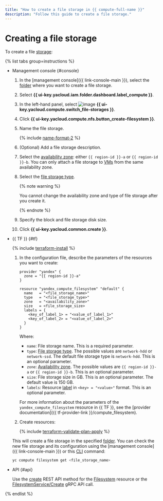 ```yaml
---
title: "How to create a file storage in {{ compute-full-name }}"
description: "Follow this guide to create a file storage."
---
```


# Creating a file storage


To create a file [storage](../../concepts/filesystem.md):

{% list tabs group=instructions %}

- Management console {#console}

   1. In the [management console]({{ link-console-main }}), select the [folder](../../../resource-manager/concepts/resources-hierarchy.md#folder) where you want to create a file storage.
   1. Select **{{ ui-key.yacloud.iam.folder.dashboard.label_compute }}**.
   1. In the left-hand panel, select ![image](../../../_assets/console-icons/nodes-right.svg) **{{ ui-key.yacloud.compute.switch_file-storages }}**.
   1. Click **{{ ui-key.yacloud.compute.nfs.button_create-filesystem }}**.
   1. Name the file storage.

      {% include [name-format-2](../../../_includes/name-format-2.md) %}

   1. (Optional) Add a file storage description.
   1. Select the [availability zone](../../../overview/concepts/geo-scope.md): either `{{ region-id }}-a` or `{{ region-id }}-b`. You can only attach a file storage to [VMs](../../concepts/vm.md) from the same availability zone.
   1. Select the [file storage type](../../concepts/filesystem.md#types).

      {% note warning %}

      You cannot change the availability zone and type of file storage after you create it.

      {% endnote %}

   1. Specify the block and file storage disk size.
   1. Click **{{ ui-key.yacloud.common.create }}**.

- {{ TF }} {#tf}

   {% include [terraform-install](../../../_includes/terraform-install.md) %}

   1. In the configuration file, describe the parameters of the resources you want to create:

      ```hcl
      provider "yandex" {
        zone = "{{ region-id }}-a"
      }

      resource "yandex_compute_filesystem" "default" {
        name   = "<file_storage_name>"
        type   = "<file_storage_type>"
        zone   = "<availability_zone>"
        size   = <file_storage_size>
        labels = {
          <key_of_label_1> = "<value_of_label_1>"
          <key_of_label_2> = "<value_of_label_2>"
        }
      }
      ```

      Where:
      * `name`: File storage name. This is a required parameter.
      * `type`: [File storage type](../../concepts/filesystem.md#types). The possible values are `network-hdd` or `network-ssd`. The default file storage type is `network-hdd`. This is an optional parameter.
      * `zone`: [Availability zone](../../../overview/concepts/geo-scope.md). The possible values are `{{ region-id }}-a` or `{{ region-id }}-b`. This is an optional parameter.
      * `size`: File storage size in GB. This is an optional parameter. The default value is 150 GB.
      * `labels`: Resource [label](../../../resource-manager/concepts/labels.md) in `<key> = "<value>"` format. This is an optional parameter.

      For more information about the parameters of the `yandex_compute_filesystem` resource in {{ TF }}, see the [provider documentation]({{ tf-provider-link }}/compute_filesystem).
   1. Create resources:

      {% include [terraform-validate-plan-apply](../../../_tutorials/_tutorials_includes/terraform-validate-plan-apply.md) %}

   This will create a file storage in the specified [folder](../../../resource-manager/concepts/resources-hierarchy.md#folder). You can check the new file storage and its configuration using the [management console]({{ link-console-main }}) or this [CLI](../../../cli/) command:

   ```bash
   yc compute filesystem get <file_storage_name>
   ```

- API {#api}

   Use the [create](../../api-ref/Filesystem/create.md) REST API method for the [Filesystem](../../api-ref/Filesystem/index.md) resource or the [FilesystemService/Create](../../api-ref/grpc/filesystem_service.md#Create) gRPC API call.

{% endlist %}